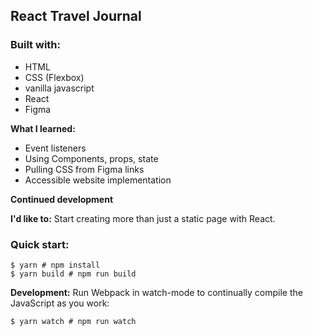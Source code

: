 <h2> React Travel Journal</h2>

<h3>Built with:</h3>
<ul>
  <li>HTML </li> 
  <li>CSS (Flexbox)</li>
  <li>vanilla javascript</li> 
  <li>React</li>
  <li>Figma</li> 
</ul>

<b>What I learned:</b>

<ul>
  <li>Event listeners</li>
  <li>Using Components, props, state</li>
  <li>Pulling CSS from Figma links</li>
  <li>Accessible website implementation</li>

</ul>

<b>Continued development</b>

<b>I'd like to:</b>
  Start creating more than just a static page with React.

<h3>Quick start:</h3>

```
$ yarn # npm install
$ yarn build # npm run build
````

<b>Development:</b>
Run Webpack in watch-mode to continually compile the JavaScript as you work:

```
$ yarn watch # npm run watch
```

